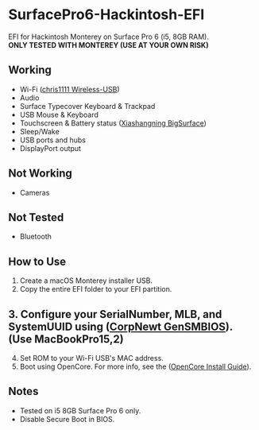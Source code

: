 # SurfacePro6-Hackintosh-EFI

EFI for Hackintosh Monterey on Surface Pro 6 (i5, 8GB RAM).  
**ONLY TESTED WITH MONTEREY (USE AT YOUR OWN RISK)**

## Working
- Wi-Fi ([chris1111 Wireless-USB](https://github.com/chris1111/Wireless-USB-Big-Sur-Adapter))
- Audio
- Surface Typecover Keyboard & Trackpad
- USB Mouse & Keyboard
- Touchscreen & Battery status ([Xiashangning BigSurface](https://github.com/Xiashangning/BigSurface0))
- Sleep/Wake
- USB ports and hubs
- DisplayPort output

## Not Working
- Cameras

## Not Tested
- Bluetooth

## How to Use
1. Create a macOS Monterey installer USB.
2. Copy the entire EFI folder to your EFI partition.
## 3. Configure your SerialNumber, MLB, and SystemUUID using ([CorpNewt GenSMBIOS](https://github.com/corpnewt/GenSMBIOS)). (Use MacBookPro15,2)
4. Set ROM to your Wi-Fi USB's MAC address.
5. Boot using OpenCore. For more info, see the ([OpenCore Install Guide](https://dortania.github.io/OpenCore-Install-Guide/prerequisites.html#prerequisites)).

## Notes
- Tested on i5 8GB Surface Pro 6 only.
- Disable Secure Boot in BIOS.
